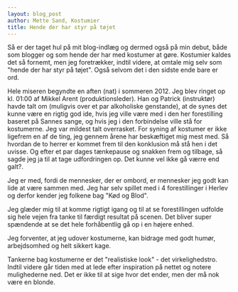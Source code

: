 ```yaml
---
layout: blog_post
author: Mette Sand, Kostumier
title: Hende der har styr på tøjet
---
```


Så er der taget hul på mit blog-indlæg og dermed også på min debut, både som blogger og som hende der har med kostumer at gøre. Kostumier kaldes det så fornemt, men jeg foretrækker, indtil videre, at omtale mig selv som "hende der har styr på tøjet". Også selvom det i den sidste ende bare er ord.

Hele miseren begyndte en aften (nat) i sommeren 2012. Jeg blev ringet op kl. 01:00 af Mikkel Arent (produktionsleder). Han og Patrick (instruktør) havde talt om (muligvis over et par alkoholiske genstande), at de synes det kunne være en rigtig god ide, hvis jeg ville være med i den her forestilling baseret på Sannes sange, og hvis jeg i den forbindelse ville stå for kostumerne. Jeg var mildest talt overrasket. For syning af kostumer er ikke ligefrem en af de ting, jeg gennem årene har beskæftiget mig mest med. Så hvordan de to herrer er kommet frem til den konklusion må stå hen i det uvisse. Og efter et par dages tænkepause og snakken frem og tilbage, så sagde jeg ja til at tage udfordringen op. Det kunne vel ikke gå værre end galt?.

Jeg er med, fordi de mennesker, der er ombord, er mennesker jeg godt kan lide at være sammen med. Jeg har selv spillet med i 4 forestillinger i Herlev og derfor kender jeg folkene bag "Kød og Blod". 

Jeg glæder mig til at komme rigtigt igang og til at se forestillingen udfolde sig hele vejen fra tanke til færdigt resultat på scenen. Det bliver super spændende at se det hele forhåbentlig gå op i en højere enhed.

Jeg forventer, at jeg udover kostumerne, kan bidrage med godt humør, arbejdsomhed og helt sikkert kage.

Tankerne bag kostumerne er det "realistiske look" - det virkelighedstro. Indtil videre går tiden med at lede efter inspiration på nettet og notere mulighederne ned.  Det er ikke til at sige hvor det ender, men der må nok være en blonde.



